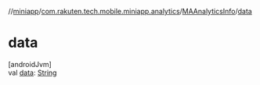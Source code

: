 //[miniapp](../../../index.md)/[com.rakuten.tech.mobile.miniapp.analytics](../index.md)/[MAAnalyticsInfo](index.md)/[data](data.md)

# data

[androidJvm]\
val [data](data.md): [String](https://kotlinlang.org/api/latest/jvm/stdlib/kotlin/-string/index.html)
